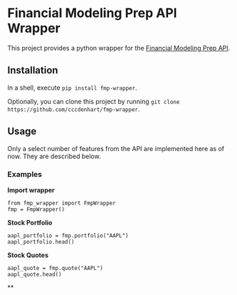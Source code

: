 # Financial Modeling Prep API Wrapper
This project provides a python wrapper for the [Financial Modeling Prep API](https://financialmodelingprep.com/developer/docs).

## Installation

In a shell, execute `pip install fmp-wrapper`.

Optionally, you can clone this project by running `git clone https://github.com/cccdenhart/fmp-wrapper`.

## Usage

Only a select number of features from the API are implemented here as of now. They are described below.

### Examples
**Import wrapper**

```
from fmp_wrapper import FmpWrapper
fmp = FmpWrapper()
```

**Stock Portfolio**

```
aapl_portfolio = fmp.portfolio("AAPL")
aapl_portfolio.head()
```

**Stock Quotes**

```
aapl_quote = fmp.quote("AAPL")
aapl_quote.head()
```

**




